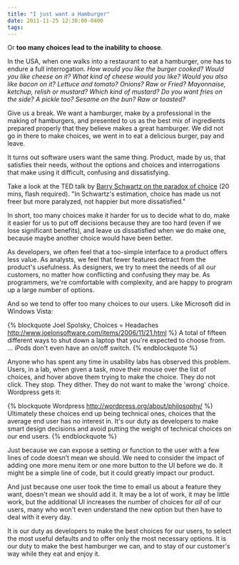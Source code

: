 ```yaml
---
title: "I just want a Hamburger"
date: 2011-11-25 12:30:00-0400
tags: 
---
```


Or **too many choices lead to the inability to choose**.

In the USA, when one walks into a restaurant to eat a hamburger, one has to endure a full interrogation. *How would you like the burger cooked? Would you like cheese on it? What kind of cheese would you like? Would you also like bacon on it? Lettuce and tomato? Onions? Raw or Fried? Mayonnaise, ketchup, relish or mustard? Which kind of mustard? Do you want fries on the side? A pickle too? Sesame on the bun? Raw or toasted?*

Give us a break.  We want a hamburger, make by a professional in the making of hamburgers, and presented to us as the best mix of ingredients prepared properly that they believe makes a great hamburger.  We did not go in there to make choices, we went in to eat a delicious burger, pay and leave.

It turns out software users want the same thing.  Product, made by us, that satisfies their needs, without the options and choices and interrogations that make using it difficult, confusing and dissatisfying.

<!--more-->

Take a look at the TED talk by [Barry Schwartz on the paradox of choice](http://www.ted.com/talks/barry_schwartz_on_the_paradox_of_choice.html) (20 mins, flash required).  "In Schwartz's estimation, choice has made us not freer but more paralyzed, not happier but more dissatisfied."

In short, too many choices make it harder for us to decide what to do, make it easier for us to put off decisions because they are too hard (even if we lose significant benefits), and leave us dissatisfied when we do make one, because maybe another choice would have been better.

As developers, we often feel that a too-simple interface to a product offers less value.  As analysts, we feel that fewer features detract from the product's usefulness.  As designers, we try to meet the needs of all our customers, no matter how conflicting and confusing they may be.  As programmers, we're comfortable with complexity, and are happy to program up a large number of options.

And so we tend to offer too many choices to our users.  Like Microsoft did in Windows Vista:

{% blockquote Joel Spolsky, Choices = Headaches  http://www.joelonsoftware.com/items/2006/11/21.html %}
A total of fifteen different ways to shut down a laptop that you're expected to choose from.
...
iPods don't even have an on/off switch.
{% endblockquote %}

Anyone who has spent any time in usability labs has observed this problem.  Users, in a lab, when given a task, move their mouse over the list of choices, and hover above them trying to make the choice.  They do not click.  They stop.  They dither. They do not want to make the 'wrong' choice.  Wordpress gets it:

{% blockquote Wordpress http://wordpress.org/about/philosophy/ %}
Ultimately these choices end up being technical ones, choices that the average end user has no interest in. It's our duty as developers to make smart design decisions and avoid putting the weight of technical choices on our end users.
{% endblockquote %}

Just because we can expose a setting or function to the user with a few lines of code doesn’t mean we should.  We need to consider the impact of adding one more menu item or one more button to the UI before we do. It might be a simple line of code, but it could greatly impact our product.

And just because one user took the time to email us about a feature they want, doesn't mean we should add it.  It may be a lot of work, it may be little work, but the additional UI increases the number of choices for *all* of our users, many who won't even understand the new option but then have to deal with it every day.

It is our duty as developers to make the best choices for our users, to select the most useful defaults and to offer only the most necessary options.  It is our duty to make the best hamburger we can, and to stay of our customer's way while they eat and enjoy it.
